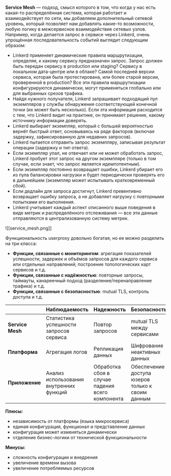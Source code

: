 **Service Mesh** — подход, смысл которого в том, что когда у нас есть какая-то распределённая система, которая работает и взаимодействует по сети, мы добавляем дополнительный сетевой уровень, который позволяет нам добавлять какие-то возможности, любую логику в межсервисное взаимодействие сетевых узлов. Например, когда делается запрос в сервисе через Linkerd, очень упрощённая последовательность событий выглядит следующим образом:
- Linkerd применяет динамические правила маршрутизации, определяя, к какому сервису предназначен запрос. Запрос должен быть передан сервису в production или staging? Сервису в локальном дата-центре или в облаке? Самой последней версии сервиса, которая была протестирована, или более старой версии, проверенной в production? Все эти правила маршрутизации конфигурируются динамически, могут применяться глобально или для выбранных срезов трафика.
- Найдя нужного получателя, Linkerd запрашивает подходящий пул экземпляров у службы обнаружения соответствующей конечной точки (их может быть несколько). Если эта информация расходится с тем, что Linkerd видит на практике, он принимает решение, какому источнику информации доверять.
- Linkerd выбирает экземпляр, который с большей вероятностью вернёт быстрый ответ, основываясь на ряде факторов (включая задержку, зафиксированную для недавних запросов).
- Linkerd пытается отправить запрос экземпляру, записывая результат операции (задержку и тип ответа).
- Если экземпляр упал, не отвечает или не может обработать запрос, Linkerd пробует этот запрос на другом экземпляре (только в том случае, если знает, что запрос является идемпотентным).
- Если экземпляр постоянно возвращает ошибки, Linkerd убирает его из пула балансировки нагрузки и будет периодически проверять его в дальнейшем (экземпляр может испытывать кратковременный сбой).
- Если дедлайн для запроса достигнут, Linkerd превентивно возвращает ошибку запроса, а не добавляет нагрузку с повторными попытками его выполнения.
- Linkerd учитывает каждый аспект описанного выше поведения в виде метрик и распределённого отслеживания — все эти данные отправляются в централизованную систему метрик.

![[service_mesh.png]]

Функциональность userproxy довольно богатая, но ее можно разделить на три класса:
- **Функции, связанные с мониторингом**: агрегация показателей успешности, задержек и объёмов запросов для каждого сервиса или отдельных направлений; построение топологических карт сервисов и т.д.
- **Функции, связанные с надёжностью**: повторные запросы, таймауты, канареечный подход (разделение/перенаправление трафика) и т.д.
- **Функции, связанные с безопасностью**: mutual TLS, контроль доступа и т.д.

|                  | Наблюдаемость                           | Надежность                                       | Безопасность                                     |
| ---------------- | --------------------------------------- | ------------------------------------------------ | ------------------------------------------------ |
| **Service Mesh** | Статистика успешности запросов сервиса  | Повтор запросов                                  | mutual TLS между сервисами                       |
| **Платформа**    | Агрегация логов                         | Репликация данных                                | Шифрование неактивных данных                     |
| **Приложение**   | Анализ использования внутренних функций | Обработка сбоя в случае падения всего компонента | Обеспечение доступа юзеров только к своим данным |
**Плюсы:**
- независимость от платформы (языка микросервиса)
- единая конфигурация, функционал и представление данных
- конфигурация может изменяться динамически
- отделение бизнес-логики от технической функциональности

**Минусы:**
- сложность конфигурации и внедрения
- увеличение времени вызова
- увеличение потребляемых ресурсов
